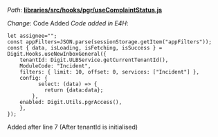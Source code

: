 *Path*: <b><ins>libraries/src/hooks/pgr/useComplaintStatus.js</b></ins>

*Change*: Code Added
*Code added in E4H*:

```
let assignee="";
const appFilters=JSON.parse(sessionStorage.getItem("appFilters"));
const { data, isLoading, isFetching, isSuccess } = Digit.Hooks.useNewInboxGeneral({
    tenantId: Digit.ULBService.getCurrentTenantId(),
    ModuleCode: "Incident",
    filters: { limit: 10, offset: 0, services: ["Incident"] },
    config: {
	      select: (data) => {
	        return {data:data};
	    },
    enabled: Digit.Utils.pgrAccess(),
	},  
});
```

Added after line 7 (After tenantId is initialised)